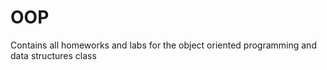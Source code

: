 # OOP
Contains all homeworks and labs for the object oriented programming and data structures class
